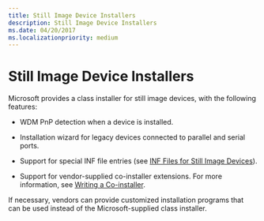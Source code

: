 ```yaml
---
title: Still Image Device Installers
description: Still Image Device Installers
ms.date: 04/20/2017
ms.localizationpriority: medium
---
```


# Still Image Device Installers





Microsoft provides a class installer for still image devices, with the following features:

-   WDM PnP detection when a device is installed.

-   Installation wizard for legacy devices connected to parallel and serial ports.

-   Support for special INF file entries (see [INF Files for Still Image Devices](inf-files-for-still-image-devices.md)).

-   Support for vendor-supplied co-installer extensions. For more information, see [Writing a Co-installer](../install/writing-a-co-installer.md).

If necessary, vendors can provide customized installation programs that can be used instead of the Microsoft-supplied class installer.

 

